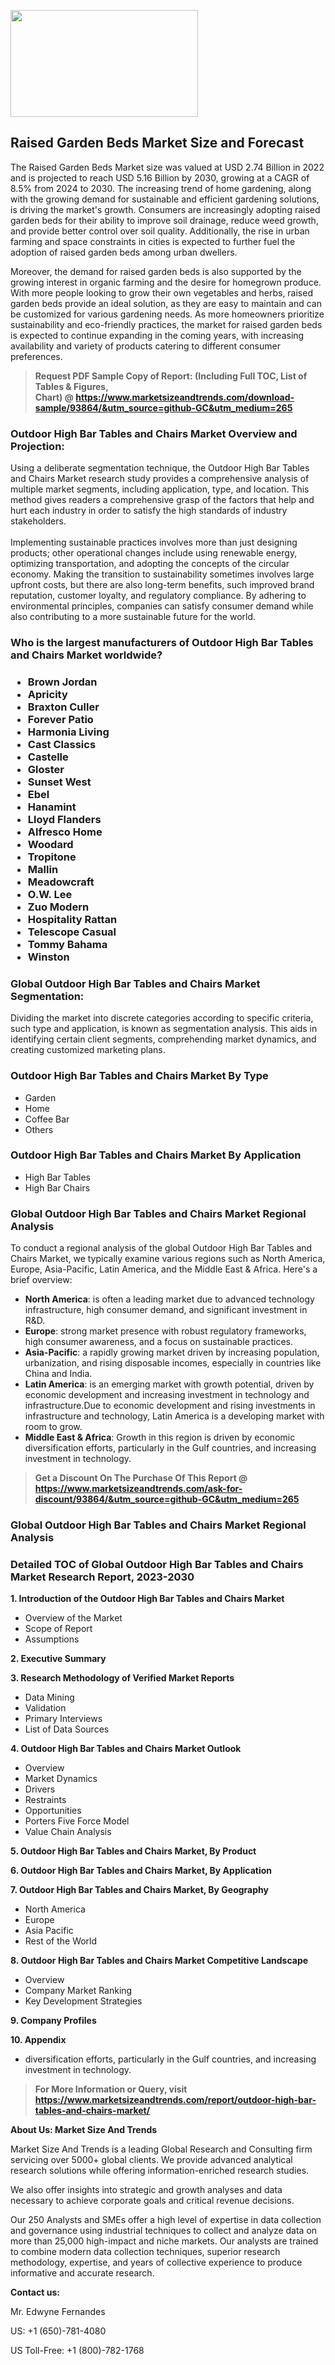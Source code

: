 <p><img class="alignnone size-medium wp-image-20088" src="https://ffe5etoiles.com/wp-content/uploads/2024/12/MST1-300x171.png" alt="" width="300" height="171" /></p><h2>Raised Garden Beds Market Size and Forecast</h2><p>The Raised Garden Beds Market size was valued at USD 2.74 Billion in 2022 and is projected to reach USD 5.16 Billion by 2030, growing at a CAGR of 8.5% from 2024 to 2030. The increasing trend of home gardening, along with the growing demand for sustainable and efficient gardening solutions, is driving the market's growth. Consumers are increasingly adopting raised garden beds for their ability to improve soil drainage, reduce weed growth, and provide better control over soil quality. Additionally, the rise in urban farming and space constraints in cities is expected to further fuel the adoption of raised garden beds among urban dwellers.</p><p>Moreover, the demand for raised garden beds is also supported by the growing interest in organic farming and the desire for homegrown produce. With more people looking to grow their own vegetables and herbs, raised garden beds provide an ideal solution, as they are easy to maintain and can be customized for various gardening needs. As more homeowners prioritize sustainability and eco-friendly practices, the market for raised garden beds is expected to continue expanding in the coming years, with increasing availability and variety of products catering to different consumer preferences.</p></p><blockquote id="" class=""><strong>Request PDF Sample Copy of Report: (Including Full TOC, List of Tables &amp; Figures, Chart)&nbsp;@&nbsp;<strong><a href="https://www.marketsizeandtrends.com/download-sample/93864/&utm_source=github-GC&utm_medium=265" target="_blank">https://www.marketsizeandtrends.com/download-sample/93864/&utm_source=github-GC&utm_medium=265</a></strong></strong></blockquote><h3 id="" class="">Outdoor High Bar Tables and Chairs Market&nbsp;Overview and Projection:</h3><p id="" class="">Using a deliberate segmentation technique, the Outdoor High Bar Tables and Chairs Market research study provides a comprehensive analysis of multiple market segments, including application, type, and location. This method gives readers a comprehensive grasp of the factors that help and hurt each industry in order to satisfy the high standards of industry stakeholders. <br /> <br />Implementing sustainable practices involves more than just designing products; other operational changes include using renewable energy, optimizing transportation, and adopting the concepts of the circular economy. Making the transition to sustainability sometimes involves large upfront costs, but there are also long-term benefits, such improved brand reputation, customer loyalty, and regulatory compliance. By adhering to environmental principles, companies can satisfy consumer demand while also contributing to a more sustainable future for the world.</p><h3 id="" class="">Who is the largest manufacturers of&nbsp;Outdoor High Bar Tables and Chairs Market worldwide?</h3><h3 class=""><p><ul><li>Brown Jordan </li><li> Apricity </li><li> Braxton Culler </li><li> Forever Patio </li><li> Harmonia Living </li><li> Cast Classics </li><li> Castelle </li><li> Gloster </li><li> Sunset West </li><li> Ebel </li><li> Hanamint </li><li> Lloyd Flanders </li><li> Alfresco Home </li><li> Woodard </li><li> Tropitone </li><li> Mallin </li><li> Meadowcraft </li><li> O.W. Lee </li><li> Zuo Modern </li><li> Hospitality Rattan </li><li> Telescope Casual </li><li> Tommy Bahama </li><li> Winston</li></ul></p></h3><h3 id="" class="">Global&nbsp;Outdoor High Bar Tables and Chairs Market Segmentation:</h3><p id="" class="">Dividing the market into discrete categories according to specific criteria, such type and application, is known as segmentation analysis. This aids in identifying certain client segments, comprehending market dynamics, and creating customized marketing plans.</p><h3 id="" class="">Outdoor High Bar Tables and Chairs Market&nbsp;By Type</h3><p><p><ul><li>Garden</li><li> Home</li><li> Coffee Bar</li><li> Others</p></li></ul></p></p><h3 id="" class="">Outdoor High Bar Tables and Chairs Market&nbsp;By Application</h3><p class=""><p><ul><li>High Bar Tables</li><li> High Bar Chairs</li></ul></p></p><h3 id="" class="">Global Outdoor High Bar Tables and Chairs Market Regional Analysis</h3><p id="" class="">To conduct a regional analysis of the global Outdoor High Bar Tables and Chairs Market, we typically examine various regions such as North America, Europe, Asia-Pacific, Latin America, and the Middle East &amp; Africa. Here's a brief overview:</p><ul><li><strong>North America</strong>: is often a leading market due to advanced technology infrastructure, high consumer demand, and significant investment in R&amp;D.</li><li><strong>Europe</strong>: strong market presence with robust regulatory frameworks, high consumer awareness, and a focus on sustainable practices.</li><li><strong>Asia-Pacific</strong>: a rapidly growing market driven by increasing population, urbanization, and rising disposable incomes, especially in countries like China and India.</li><li><strong>Latin America</strong>: is an emerging market with growth potential, driven by economic development and increasing investment in technology and infrastructure.Due to economic development and rising investments in infrastructure and technology, Latin America is a developing market with room to grow.</li><li><strong>Middle East &amp; Africa</strong>: Growth in this region is driven by economic diversification efforts, particularly in the Gulf countries, and increasing investment in technology.</li></ul><blockquote id="" class=""><strong>Get a Discount On The Purchase Of This Report @ <strong><a href="https://www.marketsizeandtrends.com/ask-for-discount/93864/&utm_source=github-GC&utm_medium=265" target="_blank">https://www.marketsizeandtrends.com/ask-for-discount/93864/&utm_source=github-GC&utm_medium=265</a></strong></strong></blockquote><h3 id="" class="">Global Outdoor High Bar Tables and Chairs Market Regional Analysis</h3><h3 id="" class="">Detailed TOC of Global Outdoor High Bar Tables and Chairs Market Research Report, 2023-2030</h3><p id="" class=""><strong>1. Introduction of the Outdoor High Bar Tables and Chairs Market</strong></p><ul><li>Overview of the Market</li><li>Scope of Report</li><li>Assumptions</li></ul><p id="" class=""><strong>2. Executive Summary</strong></p><p id="" class=""><strong>3. Research Methodology of Verified Market Reports</strong></p><ul><li>Data Mining</li><li>Validation</li><li>Primary Interviews</li><li>List of Data Sources</li></ul><p id="" class=""><strong>4. Outdoor High Bar Tables and Chairs Market Outlook</strong></p><ul><li>Overview</li><li>Market Dynamics</li><li>Drivers</li><li>Restraints</li><li>Opportunities</li><li>Porters Five Force Model</li><li>Value Chain Analysis</li></ul><p id="" class=""><strong>5. Outdoor High Bar Tables and Chairs Market, By Product</strong></p><p id="" class=""><strong>6. Outdoor High Bar Tables and Chairs Market, By Application</strong></p><p id="" class=""><strong>7. Outdoor High Bar Tables and Chairs Market, By Geography</strong></p><ul><li>North America</li><li>Europe</li><li>Asia Pacific</li><li>Rest of the World</li></ul><p id="" class=""><strong>8. Outdoor High Bar Tables and Chairs Market Competitive Landscape</strong></p><ul><li>Overview</li><li>Company Market Ranking</li><li>Key Development Strategies</li></ul><p id="" class=""><strong>9. Company Profiles</strong></p><p id="" class=""><strong>10. Appendix</strong></p><ul><li>diversification efforts, particularly in the Gulf countries, and increasing investment in technology.</li></ul><blockquote id="" class=""><strong>For More Information or Query, visit <strong><strong><a href="https://www.marketsizeandtrends.com/report/outdoor-high-bar-tables-and-chairs-market/" target="_blank">https://www.marketsizeandtrends.com/report/outdoor-high-bar-tables-and-chairs-market/</a></strong></strong></strong></blockquote><p id="" class=""><strong>About Us: Market Size And Trends</strong></p><p id="" class="">Market Size And Trends is a leading Global Research and Consulting firm servicing over 5000+ global clients. We provide advanced analytical research solutions while offering information-enriched research studies.</p><p id="" class="">We also offer insights into strategic and growth analyses and data necessary to achieve corporate goals and critical revenue decisions.</p><p id="" class="">Our 250 Analysts and SMEs offer a high level of expertise in data collection and governance using industrial techniques to collect and analyze data on more than 25,000 high-impact and niche markets. Our analysts are trained to combine modern data collection techniques, superior research methodology, expertise, and years of collective experience to produce informative and accurate research.</p><p id="" class=""><strong>Contact us:</strong></p><p id="" class="">Mr. Edwyne Fernandes</p><p id="" class="">US: +1 (650)-781-4080</p><p id="" class="">US Toll-Free: +1 (800)-782-1768</p>
